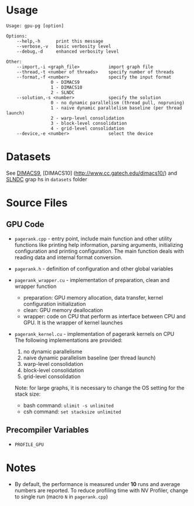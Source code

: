Usage
=====
~~~~
Usage: gpu-pg [option]

Options:  
    --help,-h      print this message  
    --verbose,-v   basic verbosity level  
    --debug,-d     enhanced verbosity level

Other:  
    --import,-i <graph_file>           import graph file  
    --thread,-t <number of threads>    specify number of threads  
    --format,-f <number>               specify the input format  
                 0 - DIMACS9  
                 1 - DIMACS10  
                 2 - SLNDC  
    --solution,-s <number>             specify the solution  
                 0 - no dynamic parallelism (thread pull, nopruning)  
                 1 - naive dynamic parallelism baseline (per thread launch)  
                 2 - warp-level consolidation
                 3 - block-level consolidation
                 4 - grid-level consolidation
    --device,-e <number>               select the device
~~~~

Datasets
========
See [DIMACS9](http://www.dis.uniroma1.it/challenge9/), [DIMACS10] (http://www.cc.gatech.edu/dimacs10/) and [SLNDC](https://snap.stanford.edu/data/) grap    hs in `datasets` folder

Source Files
============
GPU Code
--------
* `pagerank.cpp` - entry point, include main function and other utility functions like printing help information, parsing arguments, initializing configuration and printing configuration. The main function deals with reading data and internal format conversion.
* `pagerank.h` - definition of configuration and other global variables
* `pagerank_wrapper.cu` - implementation of preparation, clean and wrapper function  
  * preparation: GPU memory allocation, data transfer, kernel configuration initialization
  * clean: GPU memory deallocation
  * wrapper: code on CPU that perform as interface between CPU and GPU. It is the wrapper of kernel launches 
* `pagerank_kernel.cu` - implementation of pagerank kernels on CPU  
  The following implementations are provided:
  1. no dynamic parallelisme  
  2. naive dynamic parallelism baseline (per thread launch)  
  3. warp-level consolidation  
  4. block-level consolidation  
  5. grid-level consolidation
  
  Note: for large graphs, it is necessary to change the OS setting for the stack size:
  * bash command: `ulimit -s unlimited`
  * csh command: `set stacksize unlimited`

Precompiler Variables  
---------------------
- `PROFILE_GPU`  

Notes
==============
- By default, the performance is measured under **10** runs and average numbers are reported. To reduce profiling time with NV Profiler, change to single run (macro `N` in `pagerank.cpp`)
